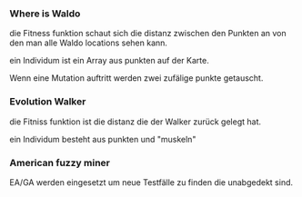 ### Where is Waldo
die Fitness funktion schaut sich die distanz zwischen den Punkten an von den man alle Waldo locations sehen kann.

ein Individum ist ein Array aus punkten auf der Karte.

Wenn eine Mutation auftritt werden zwei zufälige punkte getauscht.

### Evolution Walker
die Fitniss funktion ist die distanz die der Walker zurück gelegt hat.

ein Individum besteht aus punkten und "muskeln" 

### American fuzzy miner
EA/GA werden eingesetzt um neue Testfälle zu finden die unabgedekt sind.